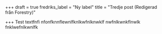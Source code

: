 +++
draft = true
fredriks_label = "Ny label"
title = "Tredje post (Redigerad från Forestry)"

+++
Test textfnfi nfonfknnflewnlfknlkwfnlknwklf nwfnlkwnkflnwlk fnklwefnlkwnlfk